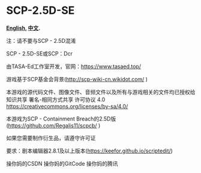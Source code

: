 # SCP-2.5D-SE
**[English](README.md), [中文](README_zh_CN.md).**

注：请不要与SCP - 2.5D混淆

SCP - 2.5D-SE或SCP：Dcr

由TASA-Ed工作室开发，官网：https://www.tasaed.top/

游戏基于SCP基金会背景(http://scp-wiki-cn.wikidot.com/ )

本游戏的源代码文件、图像文件、音频文件以及所有与游戏相关的文件均已授权给 知识共享 署名-相同方式共享 许可协议 4.0
https://creativecommons.org/licenses/by-sa/4.0/

本游戏为SCP - Containment Breach的2.5D版(https://github.com/Regalis11/scpcb/ )

如果您需要制作衍生品，请遵守许可证

要求：剧本编辑器2.8.1及以上版本(https://keefor.github.io/scriptedit/)

操你妈的CSDN
操你妈的GitCode
操你妈的腾讯

